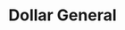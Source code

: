 ---
title: "Dollar General"
url: /bemus-point/dollar-general-state-highway-430/
shop: variety store
---